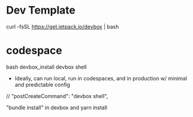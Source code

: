 # Dev Template

curl -fsSL https://get.jetpack.io/devbox | bash

# codespace
bash devbox_install
devbox shell


* Ideally, can run local, run in codespaces, and in production w/ minimal and predictable config

<!-- rubyPackages.redis -->
<!-- rubyPackages.pg -->
// "postCreateCommand": "devbox shell",

"bundle install" in dexbox
and yarn install
